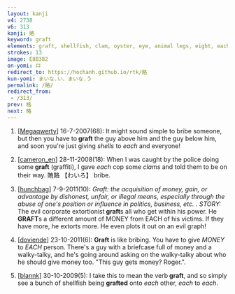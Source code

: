 ```yaml
---
layout: kanji
v4: 2738
v6: 313
kanji: 賂
keyword: graft
elements: graft, shellfish, clam, oyster, eye, animal legs, eight, each, walking legs, mouth
strokes: 13
image: E8B382
on-yomi: ロ
redirect_to: https://hochanh.github.io/rtk/賂
kun-yomi: まいな.い、まいな.う
permalink: /賂/
redirect_from:
 - /313/
prev: 格
next: 略
---
```


1) [<a href="http://kanji.koohii.com/profile/Megaqwerty">Megaqwerty</a>] 16-7-2007(68): It might sound simple to bribe someone, but then you have to<strong> graft</strong> the guy above him and the guy below him, and soon you&#039;re just giving <em>shells</em> to <em>each</em> and everyone!

2) [<a href="http://kanji.koohii.com/profile/cameron_en">cameron_en</a>] 28-11-2008(18): When I was caught by the police doing some<strong> graft</strong> (graffiti), I gave <em>each</em> cop some <em>clams</em> and told them to be on their way. 賄賂 【わいろ】 bribe.

3) [<a href="http://kanji.koohii.com/profile/hunchbag">hunchbag</a>] 7-9-2011(10): <em>Graft: the acquisition of money, gain, or advantage by dishonest, unfair, or illegal means, especially through the abuse of one&#039;s position or influence in politics, business, etc. .</em> <em>STORY:</em> The evil corporate extortionist<strong> graft</strong>s all who get within his power. He<strong> GRAFT</strong>s a different amount of MONEY from EACH of his victims. If they have more, he extorts more. He even plots it out on an evil graph!

4) [<a href="http://kanji.koohii.com/profile/doviende">doviende</a>] 23-10-2011(6): <strong>Graft</strong> is like bribing. You have to give <em>MONEY</em> to <em>EACH</em> person. There&#039;s a guy with a briefcase full of money and a walky-talky, and he&#039;s going around asking on the walky-talky about who he should give money too. &quot;This guy gets money? Roger.&quot;.

5) [<a href="http://kanji.koohii.com/profile/blannk">blannk</a>] 30-10-2009(5): I take this to mean the verb<strong> graft</strong>, and so simply see a bunch of shellfish being <strong>grafted</strong> onto <em>each</em> other, <em>each</em> to <em>each</em>.

